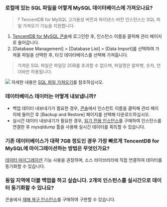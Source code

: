 ### 로컬에 있는 SQL 파일을 어떻게 MySQL 데이터베이스에 가져오나요?
>? TencentDB for MySQL 고가용성 버전과 파이낸스 버전 인스턴스는 SQL 파일 가져오기 기능을 지원합니다.
>
1. [TencentDB for MySQL 콘솔](https://console.cloud.tencent.com/cdb)에 로그인한 후, 인스턴스 이름을 클릭해 관리 페이지로 들어갑니다.
2. [Database Management] > [Database List] > [Data Import]를 선택하여 가져올 파일을 선택한 후, 타깃 데이터베이스를 선택해 가져옵니다.
>가져온 SQL 파일은 파일당 2GB를 초과할 수 없으며, 파일명은 알파벳, 숫자, 언더바만 허용됩니다.
>
![](https://main.qcloudimg.com/raw/a8854e74caebb9c69d831dc1583c10c0.png)
자세한 내용은 [SQL 파일 가져오기](https://intl.cloud.tencent.com/zh/document/product/236/8466)를 참조하십시오.
### 데이터베이스 데이터는 어떻게 내보냅니까?
- 백업 데이터 내보내기가 필요한 경우, [콘솔](https://console.cloud.tencent.com/cdb)에서 인스턴트 이름을 클릭해 관리 페이지에 들어간 후 [Backup and Restore] 페이지를 선택해 다운로드하십시오.
- 실시간 데이터 내보내기가 필요한 경우, [읽기 전용 인스턴스](https://intl.cloud.tencent.com/document/product/236/7270)를 구매하여 인스턴스를 연결한 후 mysqldump 툴을 사용해 실시간 데이터를 획득할 수 있습니다.

### 기존 데이터베이스가 대략 7GB 정도인 경우 가장 빠르게 TencentDB for MySQL에 마이그레이션하는 방법은 무엇인가요?
[데이터 마이그레이션](https://intl.cloud.tencent.com/document/product/571/34103) 기능 사용을 권장하며, 소스 라이브러리에 직접 연결하여 데이터를 동기화할 수 있습니다.

### 동일 지역에 더블 백업을 하고 싶습니다. 2개의 인스턴스를 실시간으로 데이터 동기화할 수 있나요?
콘솔에서 [재해 복구 인스턴스](https://intl.cloud.tencent.com/document/product/236/7272)를 구매하여 구현할 수 있습니다.


